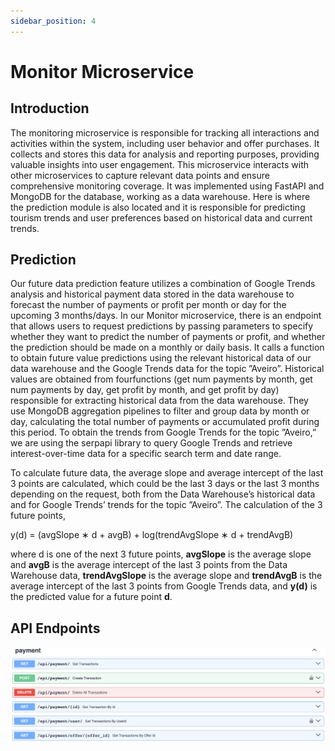 ```yaml
---
sidebar_position: 4
---
```


# Monitor Microservice

## Introduction

The monitoring microservice is responsible for tracking all interactions and activities within the system, including user behavior and offer purchases. It collects and stores this data for analysis and reporting purposes, providing valuable insights into user engagement. This microservice interacts with other microservices to capture relevant data points and ensure comprehensive monitoring coverage. It was implemented using FastAPI and MongoDB for the database, working as a data warehouse. Here is where the prediction module is also located and it is responsible for predicting tourism trends and user preferences based on historical data and current trends.

## Prediction

Our future data prediction feature utilizes a combination of Google Trends analysis and historical payment data stored in the data warehouse to forecast the number of payments or profit per month or day for the upcoming 3 months/days. In our Monitor microservice, there is an endpoint that allows users to request predictions by passing parameters to specify whether they want to predict the number of payments or profit, and whether the prediction should be made on a monthly or daily basis. It calls a function to obtain future value predictions using the relevant historical data of our data warehouse and the Google Trends data for the topic ”Aveiro”. Historical values are obtained from fourfunctions (get num payments by month, get num payments by day, get profit by month, and get profit by day) responsible for extracting historical data from the data warehouse. They use MongoDB aggregation pipelines to filter and group data by month or day, calculating the total number of payments or accumulated profit during this period. To obtain the trends from Google Trends for the topic ”Aveiro,” we are using the serpapi library to query Google Trends and retrieve interest-over-time data for a specific search term and date range.

To calculate future data, the average slope and average intercept of the last 3 points are calculated, which could be the last 3 days or the last 3 months depending on the request, both from the Data Warehouse’s historical data and for Google Trends’ trends for the topic ”Aveiro”. The calculation of the 3 future points,

<div style={{
  display: 'flex', 
  justifyContent: 'center', 
  alignItems: 'center',
}}>
  <p>y(d) = (avgSlope ∗ d + avgB) + log(trendAvgSlope ∗ d + trendAvgB)</p>
</div>

where d is one of the next 3 future points, **avgSlope** is the average slope and **avgB** is the average intercept of the last 3 points from the Data Warehouse data, **trendAvgSlope** is the average slope and **trendAvgB** is the average intercept of the last 3 points from Google Trends data, and **y(d)** is the predicted value for a future point **d**.

## API Endpoints

![Monitor API](../../../static/img/ms3Images/payment_api.png)

